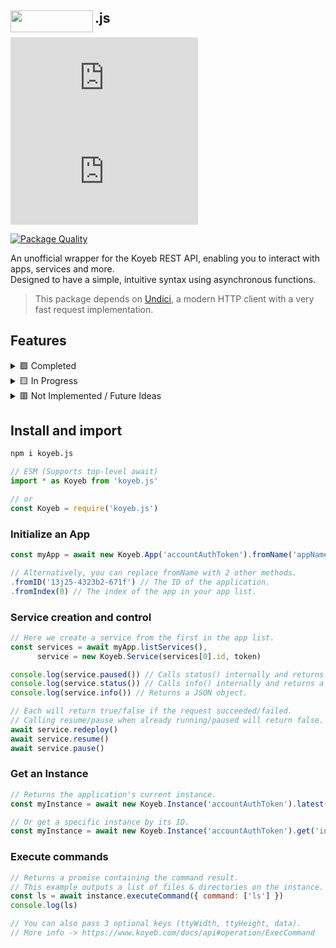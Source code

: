 ## <img align="left" width="132" height="34.3" src="https://downloads.intercomcdn.com/i/o/259496/2f1b0c68697b5cd2dc9e81c7/ce1a70662d1063913f39915281fa9628.png">.js

[![Commit Activity](https://img.shields.io/github/commit-activity/m/Owen3H/Koyeb.js?color=yellow&label=Commit%20Activity&logo=git&logoColor=white)](https://github.com/Owen3H/Koyeb.js) [![Github Repo Size](https://img.shields.io/github/repo-size/Owen3H/Koyeb.js?label=Repository%20Size&logo=Github)](https://github.com/Owen3H/Koyeb.js)

[![Package Quality](https://packagequality.com/badge/koyeb.js.png)](https://packagequality.com/#?package=koyeb.js)

An unofficial wrapper for the Koyeb REST API, enabling you to interact with apps, services and more.<br> Designed to have a simple, intuitive syntax using asynchronous functions.<br>

> This package depends on [Undici](https://npmjs.com/package/undici), a modern HTTP client with a very fast request implementation.

## Features
  <details>
  <summary>🟩 Completed</summary>

  - **Service control** (resume, pause, re-deploy)<br>
  - **Get a list of services and apps**<br>
  - **Support for multiple apps using classes**<br>
  - **Get a specific instance, or the latest**<br>
  - **Execute commands on an instance**
  </details>

  <details>
  <summary>🟨 In Progress</summary>

  - Deployment & related methods<br>
  - Finish instance & service<br>
  - Metrics
  </details>

  <details>
  <summary>🟥 Not Implemented / Future Ideas</summary>
  
  - Logs <br>
  - Secrets
  </details>

## Install and import
```bash
npm i koyeb.js
```

```js
// ESM (Supports top-level await)
import * as Koyeb from 'koyeb.js'

// or
const Koyeb = require('koyeb.js')
```

### Initialize an App
```js
const myApp = await new Koyeb.App('accountAuthToken').fromName('appName')

// Alternatively, you can replace fromName with 2 other methods.
.fromID('13j25-4323b2-671f') // The ID of the application.
.fromIndex(0) // The index of the app in your app list.
```

### Service creation and control
```js
// Here we create a service from the first in the app list.
const services = await myApp.listServices(),
      service = new Koyeb.Service(services[0].id, token)

console.log(service.paused()) // Calls status() internally and returns a true if we received 'PAUSED'.
console.log(service.status()) // Calls info() internally and returns a string.
console.log(service.info()) // Returns a JSON object.

// Each will return true/false if the request succeeded/failed.
// Calling resume/pause when already running/paused will return false.
await service.redeploy()
await service.resume()
await service.pause()
```

### Get an Instance
```js
// Returns the application's current instance.
const myInstance = await new Koyeb.Instance('accountAuthToken').latest()

// Or get a specific instance by its ID.
const myInstance = await new Koyeb.Instance('accountAuthToken').get('instanceID')
```

### Execute commands
```js
// Returns a promise containing the command result.
// This example outputs a list of files & directories on the instance.
const ls = await instance.executeCommand({ command: ['ls'] })
console.log(ls)

// You can also pass 3 optional keys (ttyWidth, ttyHeight, data).
// More info -> https://www.koyeb.com/docs/api#operation/ExecCommand
```
